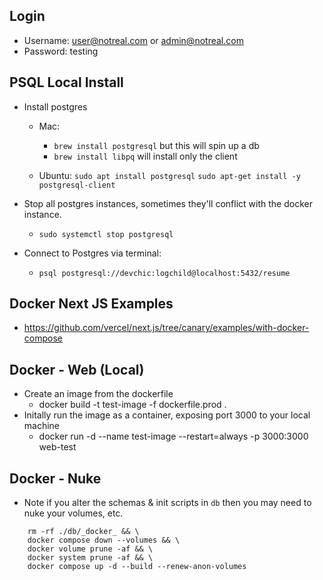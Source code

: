 ## Login

- Username: user@notreal.com or admin@notreal.com
- Password: testing

## PSQL Local Install

- Install postgres

  - Mac:

    - `brew install postgresql` but this will spin up a db
    - `brew install libpq` will install only the client

  - Ubuntu: `sudo apt install postgresql` `sudo apt-get install -y postgresql-client`

- Stop all postgres instances, sometimes they'll conflict with the docker instance.
  - `sudo systemctl stop postgresql`
- Connect to Postgres via terminal:
  - `psql postgresql://devchic:logchild@localhost:5432/resume`

## Docker Next JS Examples

- https://github.com/vercel/next.js/tree/canary/examples/with-docker-compose

## Docker - Web (Local)

- Create an image from the dockerfile
  - docker build -t test-image -f dockerfile.prod .
- Initally run the image as a container, exposing port 3000 to your local machine
  - docker run -d --name test-image --restart=always -p 3000:3000 web-test

## Docker - Nuke

- Note if you alter the schemas & init scripts in `db` then you may need to nuke your volumes, etc.

```
    rm -rf ./db/_docker_ && \
    docker compose down --volumes && \
    docker volume prune -af && \
    docker system prune -af && \
    docker compose up -d --build --renew-anon-volumes
```

<!-- If you alter this list then make sure to run the following commands: -->
<!-- docker-compose -f docker-compose.yml -f docker-development.yml down -->
<!-- docker-compose -f docker-compose.yml -f docker-development.yml stop users-db -->
<!-- docker volume prune -->
<!-- docker-compose -f docker-compose.yml -f docker-development.yml up --build -->
